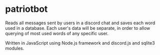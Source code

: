 # patriotbot

Reads all messages sent by users in a discord chat and saves each word used in a database. Each user's data will be separate, in order to allow querying of most used words of any specific user. 

Written in JavaScript using Node.js framework and discord.js and sqlite3 modules. 

